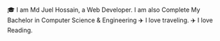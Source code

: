 🎓 I am Md Juel Hossain, a  Web Developer. I am also Complete My Bachelor in Computer Science & Engineering 
✈️ I love traveling. 
✈️ I love Reading. 


